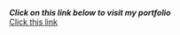***Click on this link below to visit my portfolio***     
[Click this link](https://ramupalla912-portfolio.netlify.app/)
